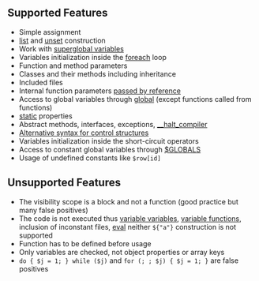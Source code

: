 ## Supported Features ##

  * Simple assignment
  * [list](http://www.php.net/manual/en/function.list.php) and [unset](http://www.php.net/manual/en/function.unset.php) construction
  * Work with [superglobal variables](http://www.php.net/manual/en/language.variables.superglobals.php)
  * Variables initialization inside the [foreach](http://www.php.net/manual/en/control-structures.foreach.php) loop
  * Function and method parameters
  * Classes and their methods including inheritance
  * Included files
  * Internal function parameters [passed by reference](http://www.php.net/manual/en/functions.arguments.php#functions.arguments.by-reference)
  * Access to global variables through [global](http://www.php.net/manual/en/language.variables.scope.php#language.variables.scope.global) (except functions called from functions)
  * [static](http://www.php.net/manual/en/language.oop5.static.php) properties
  * Abstract methods, interfaces, exceptions, [\_\_halt\_compiler](http://www.php.net/manual/en/function.halt-compiler.php)
  * [Alternative syntax for control structures](http://www.php.net/manual/en/control-structures.alternative-syntax.php)
  * Variables initialization inside the short-circuit operators
  * Access to constant global variables through [$GLOBALS](http://www.php.net/manual/en/reserved.variables.globals.php)
  * Usage of undefined constants like ` $row[id] `

## Unsupported Features ##

  * The visibility scope is a block and not a function (good practice but many false positives)
  * The code is not executed thus [variable variables](http://www.php.net/manual/en/language.variables.variable.php), [variable functions](http://www.php.net/manual/en/functions.variable-functions.php), inclusion of inconstant files, [eval](http://www.php.net/manual/en/function.eval.php) neither ` ${"a"} ` construction is not supported
  * Function has to be defined before usage
  * Only variables are checked, not object properties or array keys
  * ` do { $j = 1; } while ($j) ` and ` for (; ; $j) { $j = 1; } ` are false positives